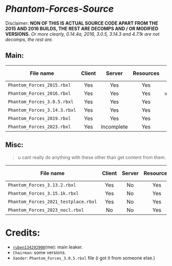 # *Phantom-Forces-Source*

Disclaimer: **NON OF THIS IS ACTUAL SOURCE CODE APART FROM THE 2015 AND 2016 BUILDS, THE REST ARE DECOMPS AND / OR MODIFIED VERSIONS.**
*Or more clearly, 0.14.4a, 2016, 3.0.5, 3.14.3 and 4.7.1k are not decomps, the rest are.*


## Main:

| File name | Client | Server | Resources | Server Version | Year |
| --------- | :----: | :----: | :-------: | :------------: | :--: |
| `Phantom_Forces_2015.rbxl` | Yes | Yes | Yes | `0.14.4a` | 2015 |
| `Phantom_Forces_2016.rbxl` | Yes | Yes | Yes | `unavailable` | 2016 |
| `Phantom_Forces_3.0.5.rbxl` | Yes | Yes | Yes | `3.0.5` | 2017 |
| `Phantom_Forces_3.14.3.rbxl` | Yes | Yes | Yes | `3.14.3` | 2018 |
| `Phantom_Forces_2019.rbxl` | Yes | Yes | Yes | `4.7.1k` | 2019 |
| `Phantom_Forces_2023.rbxl` | Yes | Incomplete | Yes | `8.0.1f` | 2023 |

## Misc:

> u cant really do anything with these other than get content from them.

| File name | Client | Server | Resources | Server Version | Year |
| --------- | :----: | :----: | :-------: | :------------: | :--: |
| `Phantom_Forces_3.13.2.rbxl` | Yes | No | Yes | `3.13.2` | 2018 |
| `Phantom_Forces_3.15.1k.rbxl` | Yes | No | Yes | `3.15.1k` | 2018 |
| `Phantom_Forces_2021_testplace.rbxl` | Yes | No | Yes | `5.6.1` | 2021 |
| `Phantom_Forces_2023_nocl.rbxl` | No | No | Yes | `8.0.0m` | 2023 |

# Credits:
- [`ruben134292900`](https://github.com/ruben134292900)(me): main leaker.
- `Chairman`: some versions.
- `Xander`: `Phantom_Forces_3.0.5.rbxl` file (i got it from someone else.)
